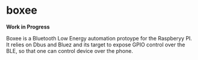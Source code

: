 # boxee
**Work in Progress**

Boxee is a Bluetooth Low Energy automation protoype for the Raspberyy PI. It relies on Dbus and Bluez and its target to expose GPIO control over the BLE, so that one can control device over the phone.
